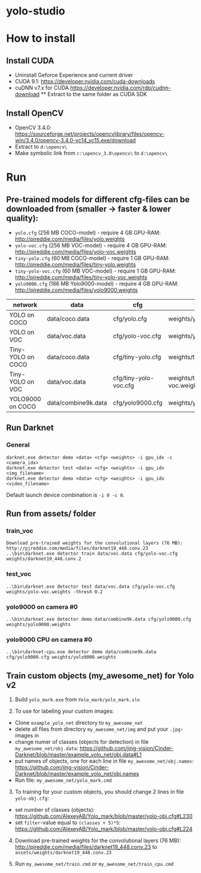 # yolo-studio

# How to install

## Install CUDA

* Uninstall Geforce Experience and current driver
* CUDA 9.1: https://developer.nvidia.com/cuda-downloads
* cuDNN v7.x for CUDA https://developer.nvidia.com/rdp/cudnn-download
** Extract to the same folder as CUDA SDK

## Install OpenCV
* OpenCV 3.4.0: https://sourceforge.net/projects/opencvlibrary/files/opencv-win/3.4.0/opencv-3.4.0-vc14_vc15.exe/download
* Extract to `d:\opencv\`
* Make symbolic link from `c:\opencv_3.0\opencv\` to `d:\opencv\`

# Run

## Pre-trained models for different cfg-files can be downloaded from (smaller -> faster & lower quality):
* `yolo.cfg` (256 MB COCO-model) - require 4 GB GPU-RAM: http://pjreddie.com/media/files/yolo.weights
* `yolo-voc.cfg` (256 MB VOC-model) - require 4 GB GPU-RAM: http://pjreddie.com/media/files/yolo-voc.weights
* `tiny-yolo.cfg` (60 MB COCO-model) - require 1 GB GPU-RAM: http://pjreddie.com/media/files/tiny-yolo.weights
* `tiny-yolo-voc.cfg` (60 MB VOC-model) - require 1 GB GPU-RAM: http://pjreddie.com/media/files/tiny-yolo-voc.weights
* `yolo9000.cfg` (186 MB Yolo9000-model) - require 4 GB GPU-RAM: http://pjreddie.com/media/files/yolo9000.weights

network|data|cfg|weights
-------|----|---|-------
YOLO on COCO|data/coco.data|cfg/yolo.cfg|weights/yolo.weights
YOLO on VOC|data/voc.data|cfg/yolo-voc.cfg|weights/yolo-voc.weights
Tiny-YOLO on COCO|data/coco.data|cfg/tiny-yolo.cfg|weights/tiny-yolo.weights
Tiny-YOLO on VOC|data/voc.data|cfg/tiny-yolo-voc.cfg|weights/tiny-yolo-voc.weights
YOLO9000 on COCO|data/combine9k.data|cfg/yolo9000.cfg|weights/yolo9000.weights

## Run Darknet

### General

```
darknet.exe detector demo <data> <cfg> <weights> -i gpu_idx -c <camera_idx>
darknet.exe detector test <data> <cfg> <weights> -i gpu_idx <img_filename>
darknet.exe detector demo <data> <cfg> <weights> -i gpu_idx <video_filename>
```

Default launch device combination is `-i 0 -c 0`.

## Run from assets/ folder

### train_voc
```
Download pre-trained weights for the convolutional layers (76 MB): http://pjreddie.com/media/files/darknet19_448.conv.23
..\bin\darknet.exe detector train data/voc.data cfg/yolo-voc.cfg weights/darknet19_448.conv.2
```

### test_voc
```
..\bin\darknet.exe detector test data/voc.data cfg/yolo-voc.cfg weights/yolo-voc.weights -thresh 0.2
```

### yolo9000 on camera #0
```
..\bin\darknet.exe detector demo data/combine9k.data cfg/yolo9000.cfg weights/yolo9000.weights
```

### yolo9000 CPU on camera #0
```
..\bin\darknet-cpu.exe detector demo data/combine9k.data cfg/yolo9000.cfg weights/yolo9000.weights
```

## Train custom objects (my_awesome_net) for Yolo v2

1. Build `yolo_mark.exe` from `Yolo_mark/yolo_mark.sln`

2. To use for labeling your custom images:

 * Clone `example_yolo_net` directory to `my_awesome_net`
 * delete all files from directory `my_awesome_net/img` and put your `.jpg`-images in
 * change numer of classes (objects for detection) in file `my_awesome_net/obj.data`: https://github.com/jing-vision/Cinder-Darknet/blob/master/example_yolo_net/obj.data#L1
 * put names of objects, one for each line in file `my_awesome_net/obj.names`: https://github.com/jing-vision/Cinder-Darknet/blob/master/example_yolo_net/obj.names
 * Run file: `my_awesome_net/yolo_mark.cmd`

3. To training for your custom objects, you should change 2 lines in file `yolo-obj.cfg`:

 * set number of classes (objects): https://github.com/AlexeyAB/Yolo_mark/blob/master/yolo-obj.cfg#L230
 * set `filter`-value equal to `(classes + 5)*5`: https://github.com/AlexeyAB/Yolo_mark/blob/master/yolo-obj.cfg#L224


4. Download pre-trained weights for the convolutional layers (76 MB): http://pjreddie.com/media/files/darknet19_448.conv.23 to `assets/weights/darknet19_448.conv.23`
 
5. Run `my_awesome_net/train.cmd` or `my_awesome_net/train_cpu.cmd`